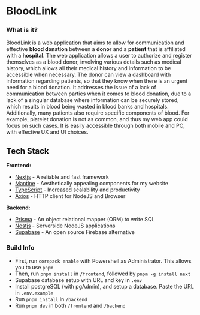 # BloodLink
### What is it?
BloodLink is a web application that aims to allow for communication and effective **blood donation** between a __donor__ and a __patient__ that is affiliated with a __hospital__. The web application allows a user to authorize and register themselves as a blood donor, involving various details such as medical history,  which allows all their medical history and information to be accessible when necessary. The donor can view a dashboard with information regarding patients, so that they know when there is an urgent need for a blood donation. It addresses the issue of a lack of communication between parties when it comes to blood donation, due to a lack of a singular database where information can be securely stored, which results in blood being wasted in blood banks and hospitals. Additionally, many patients also require specific components of blood. For example, platelet donation is not as common, and thus my web app could focus on such cases. It is easily accessible through both mobile and PC, with effective UX and UI choices.

## Tech Stack
**Frontend:**

- [Nextjs](https://nextjs.org/) - A reliable and fast framework
- [Mantine](https://mantine.dev/) - Aesthetically appealing components for my website
- [TypeScript](https://www.typescriptlang.org/) - Increased scalability and productivity
- [Axios](https://axios-http.com/) - HTTP client for NodeJS and Browser

**Backend:**
- [Prisma](https://www.prisma.io/) - An object relational mapper (ORM) to write SQL
- [Nestjs](https://nestjs.com/) - Serverside NodeJS applications
- [Supabase](https://supabase.com/) - An open source Firebase alternative

### Build Info
- First, run `corepack enable` with Powershell as Administrator. This allows you to use `pnpm`
- Then, run `pnpm install` in `/frontend`, followed by `pnpm -g install next`
- Supabase database setup with URL and key in `.env`
- Install postgreSQL (with pgAdmin), and setup a database. Paste the URL in `.env.example`
- Run `pnpm install` in `/backend`
- Run `pnpm dev` in both `/frontend` and `/backend`
